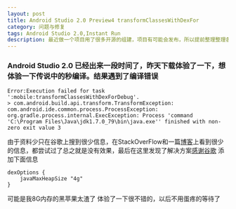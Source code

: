 ```yaml
---
layout: post
title: Android Studio 2.0 Preview4 transformClassesWithDexFor
category: 问题与修复
tags: Android Studio 2.0,Instant Run
description: 最近做一个项目用了很多开源的组建，项目有可能会发布，所以提前整理整理各个开源协议，有助于项目发展
---
```

### Android Studio 2.0 已经出来一段时间了，昨天下载体验了一下，想体验一下传说中的秒编译。结果遇到了编译错误
```
Error:Execution failed for task ':mobile:transformClassesWithDexForDebug'.
> com.android.build.api.transform.TransformException: com.android.ide.common.process.ProcessException: org.gradle.process.internal.ExecException: Process 'command 'C:\Program Files\Java\jdk1.7.0_79\bin\java.exe'' finished with non-zero exit value 3

```
由于资料少只在谷歌上搜到很少信息，在StackOverFlow和一篇[博客][1]上看到很少的信息，都尝试过了总之就是没有效果，最后在这里发现了解决方案[感谢谷歌][2]
添加下面信息
```
dexOptions {
    javaMaxHeapSize "4g"
}

```
可能是我8G内存的黑苹果太渣了
体验了一下很不错的，以后不用蛋疼的等待了

  [1]: http://blog.mosil.biz/2015/11/android-instant-run/
  [2]: https://code.google.com/p/android/issues/detail?id=195138
